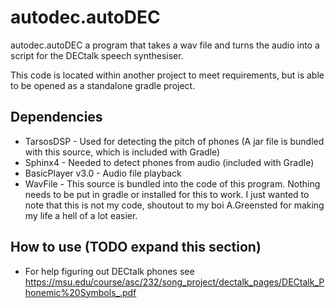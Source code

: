 # autodec.autoDEC

autodec.autoDEC a program that takes a wav file and turns the audio into a script for the DECtalk speech 
synthesiser.

This code is located within another project to meet requirements, but is able to be opened as a 
standalone gradle project.

## Dependencies
* TarsosDSP - Used for detecting the pitch of phones (A jar file is bundled with this source, 
which is included with Gradle)
* Sphinx4 - Needed to detect phones from audio (included with Gradle)
* BasicPlayer v3.0 - Audio file playback
* WavFile - This source is bundled into the code of this program. Nothing needs to be put in gradle
or installed for this to work. I just wanted to note that this is not my code, shoutout to my boi 
A.Greensted for making my life a hell of a lot easier.

## How to use (TODO expand this section)
* For help figuring out DECtalk phones see 
https://msu.edu/course/asc/232/song_project/dectalk_pages/DECtalk_Phonemic%20Symbols_.pdf